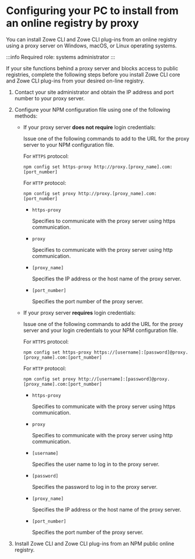 # Configuring your PC to install from an online registry by proxy

You can install Zowe CLI and Zowe CLI plug-ins from an online registry using a proxy server on Windows, macOS, or Linux operating systems.

:::info Required role: systems administrator
:::

If your site functions behind a proxy server and blocks access to public registries, complete the following steps before you install Zowe CLI core and Zowe CLI plug-ins from your desired on-line registry.

1. Contact your site administrator and obtain the IP address and port number to your proxy server.

2. Configure your NPM configuration file using one of the following methods:

    - If your proxy server **does not require** login credentials:

        Issue one of the following commands to add to the URL for the proxy server to your NPM configuration file.

        For `HTTPS` protocol:

        ```
        npm config set https-proxy http://proxy.[proxy_name].com:[port_number]
        ```
        
        For `HTTP` protocol:

        ```
        npm config set proxy http://proxy.[proxy_name].com:[port_number]
        ```

        - `https-proxy`

            Specifies to communicate with the proxy server using https communication.

        - `proxy`

            Specifies to communicate with the proxy server using http communication.

        - `[proxy_name]`

            Specifies the IP address or the host name of the proxy server.

        - `[port_number]`

            Specifies the port number of the proxy server.

    - If your proxy server **requires** login credentials:

        Issue one of the following commands to add the URL for the proxy server and your login credentials to your NPM configuration file.

        For `HTTPS` protocol:

        ```
        npm config set https-proxy https://[username]:[password]@proxy.[proxy_name].com:[port_number]
        ```

        For `HTTP` protocol:
        ```
        npm config set proxy http://[username]:[password]@proxy.[proxy_name].com:[port_number]
        ```

        - `https-proxy`

            Specifies to communicate with the proxy server using https communication.

        - `proxy`

            Specifies to communicate with the proxy server using http communication.

        - `[username]`

            Specifies the user name to log in to the proxy server.

        - `[password]`

            Specifies the password to log in to the proxy server.

        - `[proxy_name]`

            Specifies the IP address or the host name of the proxy server.

        - `[port_number]`

            Specifies the port number of the proxy server.

3. Install Zowe CLI and Zowe CLI plug-ins from an NPM public online registry.
